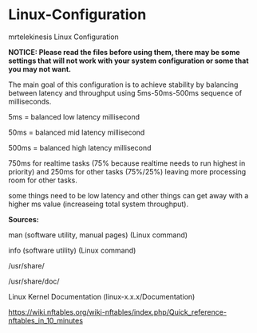 # Linux-Configuration
mrtelekinesis Linux Configuration

**NOTICE: Please read the files before using them, there may be some settings that will not work with your system configuration or some that you may not want.**

The main goal of this configuration is to achieve stability by balancing between latency and throughput using 5ms-50ms-500ms sequence of milliseconds.

5ms = balanced low latency millisecond

50ms = balanced mid latency millisecond

500ms = balanced high latency millisecond

750ms for realtime tasks (75% because realtime needs to run highest in priority) and 250ms for other tasks (75%/25%) leaving more processing room for other tasks.

some things need to be low latency and other things can get away with a higher ms value (increaseing total system throughput).

**Sources:**

man (software utility, manual pages) (Linux command)

info (software utility) (Linux command)

/usr/share/

/usr/share/doc/

Linux Kernel Documentation (linux-x.x.x/Documentation)

https://wiki.nftables.org/wiki-nftables/index.php/Quick_reference-nftables_in_10_minutes

